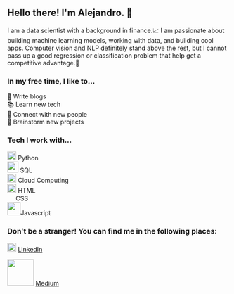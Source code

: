 ## Hello there! I'm Alejandro. 👋

I am a data scientist with a background in finance.📈 I am passionate about building machine learning models, working with data, and building cool apps. Computer vision and NLP definitely stand above the rest, but I cannot pass up a good regression or classification problem that help get a competitive advantage.🤖

### **In my free time, I like to...** 
📝 Write blogs  
📚 Learn new tech  
👥 Connect with new people  
💭 Brainstorm new projects  

### **Tech I work with...**
<img src="https://upload.wikimedia.org/wikipedia/commons/c/c3/Python-logo-notext.svg" width=20 style="cursor: default;"> Python  
<img src="https://banner2.cleanpng.com/20180526/oqt/kisspng-microsoft-sql-server-mysql-database-logo-5b098c6ebad6d7.7316225815273524307653.jpg" width=25 style="cursor: default;"> SQL  
<img src="https://toppng.com/uploads/preview/cloud-logo-11551052586sww2wdgfof.png" width=20 style="cursor: default;"> Cloud Computing   
<img src="https://upload.wikimedia.org/wikipedia/commons/6/61/HTML5_logo_and_wordmark.svg" width=20 style="cursor: default;"> HTML   
<img src="https://upload.wikimedia.org/wikipedia/commons/d/d5/CSS3_logo_and_wordmark.svg" width=15 style="cursor: default;"> CSS  
<img src="https://1000logos.net/wp-content/uploads/2020/09/JavaScript-Logo.png" width=30 style="cursor: default;">Javascript 


### **Don’t be a stranger! You can find me in the following places:**  

<img src="https://content.linkedin.com/content/dam/me/business/en-us/amp/brand-site/v2/bg/LI-Bug.svg.original.svg" width=20 style="cursor: default;"> [LinkedIn](https://www.linkedin.com/in/alejandrocolocho/)  

<img src="https://miro.medium.com/max/1000/1*Ra88BZ-CSTovFS2ZSURBgg.png" width=60 style="cursor: default;"> [Medium](https://alejandro-colocho.medium.com)
